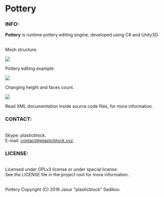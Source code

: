 # Pottery

### INFO:
<b>Pottery</b> is runtime pottery editing engine, developed using C# and Unity3D.

<br>Mesh structure:
<p align="left"><img src="http://i.imgur.com/qRERXNa.png"></p>
Pottery editing example:
<p align="left"><img src="http://i.imgur.com/gtSCcjU.gif"></p>
Changing height and faces count.
<p align="left"><img src="http://i.imgur.com/re1P6h8.gif"></p>

Read XML documentation inside source code files, for more information.

### CONTACT:
<br>Skype: plasticblock.
<br>E-mail: contact@plasticblock.xyz.

### LICENSE:
<br>Licensed under GPLv3 license or under special license.
<br>See the LICENSE file in the project root for more information.

<br>Pottery Copyright (C) 2016 Jasur "plasticblock" Sadikov.
